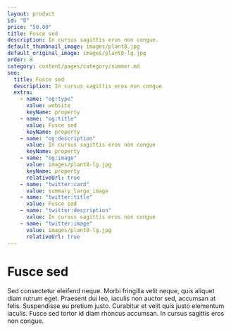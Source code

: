```yaml
---
layout: product
id: "8"
price: "50.00"
title: Fusce sed
description: In cursus sagittis eros non congue.
default_thumbnail_image: images/plant8.jpg
default_original_image: images/plant8-lg.jpg
order: 8
category: content/pages/category/summer.md
seo:
  title: Fusce sed
  description: In cursus sagittis eros non congue
  extra:
    - name: "og:type"
      value: website
      keyName: property
    - name: "og:title"
      value: Fusce sed
      keyName: property
    - name: "og:description"
      value: In cursus sagittis eros non congue
      keyName: property
    - name: "og:image"
      value: images/plant8-lg.jpg
      keyName: property
      relativeUrl: true
    - name: "twitter:card"
      value: summary_large_image
    - name: "twitter:title"
      value: Fusce sed
    - name: "twitter:description"
      value: In cursus sagittis eros non congue
    - name: "twitter:image"
      value: images/plant8-lg.jpg
      relativeUrl: true
---
```


# Fusce sed

Sed consectetur eleifend neque. Morbi fringilla velit neque, quis aliquet diam rutrum eget. Praesent dui leo, iaculis non auctor sed, accumsan at felis. Suspendisse eu pretium justo. Curabitur et velit quis justo elementum iaculis. Fusce sed tortor id diam rhoncus accumsan. In cursus sagittis eros non congue.
